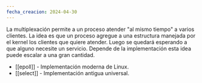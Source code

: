```yaml
---
fecha_creacion: 2024-04-30
---
```

La multiplexación permite a un proceso atender "al mismo tiempo" a varios clientes. La idea es que un proceso agregue a una estructura manejada por el kernel los clientes que quiere atender. Luego se quedará esperando a que alguno necesite un servicio.
Depende de la implementación esta idea puede escalar a una gran cantidad.

 - [[epoll]] - Implementación moderna de Linux.
 - [[select]] - Implementación antigua universal.
